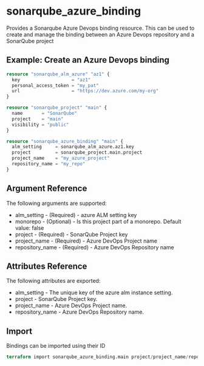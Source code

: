 # sonarqube_azure_binding

Provides a Sonarqube Azure Devops binding resource. This can be used to create and manage the binding between an
Azure Devops repository and a SonarQube project

## Example: Create an Azure Devops binding

```terraform
resource "sonarqube_alm_azure" "az1" {
  key                   = "az1"
  personal_access_token = "my_pat"
  url                   = "https://dev.azure.com/my-org"
}

resource "sonarqube_project" "main" {
  name       = "SonarQube"
  project    = "main"
  visibility = "public"
}

resource "sonarqube_azure_binding" "main" {
  alm_setting     = sonarqube_alm_azure.az1.key
  project         = sonarqube_project.main.project
  project_name    = "my_azure_project"
  repository_name = "my_repo"
}
```

## Argument Reference

The following arguments are supported:

- alm_setting - (Required) - azure ALM setting key
- monorepo - (Optional) - Is this project part of a monorepo. Default value: false
- project - (Required) - SonarQube Project key
- project_name - (Required) - Azure DevOps Project name
- repository_name - (Required) - Azure DevOps Repository name

## Attributes Reference

The following attributes are exported:

- alm_setting - The unique key of the azure alm instance setting.
- project - SonarQube Project key.
- project_name - Azure DevOps Project name.
- repository_name - Azure DevOps Repository name.

## Import

Bindings can be imported using their ID

```terraform
terraform import sonarqube_azure_binding.main project/project_name/repository
```
